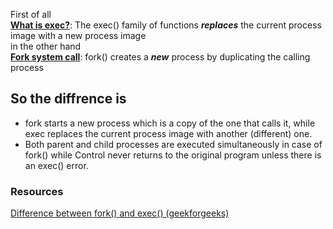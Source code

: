 First of all
<br />
**[What is exec?](../Command/exec.md)**:
The exec() family of functions ***replaces*** the current process image  with a new process image
<br />
in the other hand
<br />
**[Fork system call](../Command/fork.md)**: fork() creates a ***new*** process by duplicating the calling process
<br />
## So the diffrence is
*	fork starts a new process which is a copy of the one that calls it, while exec replaces the current process image with another (different) one.
*	Both parent and child processes are executed simultaneously in case of fork() while Control never returns to the original program unless there is an exec() error.

### Resources
[Difference between fork() and exec() (geekforgeeks)](https://www.geeksforgeeks.org/difference-fork-exe)
<br />

